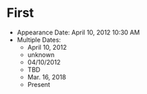 # First <node type="DateTimeTester" />

- Appearance Date: April 10, 2012 10:30 AM
- Multiple Dates:
  - April 10, 2012
  - unknown
  - 04/10/2012
  - TBD
  - Mar. 16, 2018
  - Present
  <!-- - 1/2/700 BCE
  - 1/2/700 B.C.E.
  - 1/2/700 B.C.E 
  - 1/2/4000 BC 
  - 1/2/4000 B.C. 
  - 1/2/4000 B.C -->